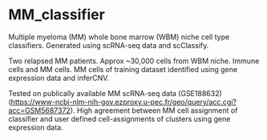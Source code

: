 # MM_classifier
Multiple myeloma (MM) whole bone marrow (WBM) niche cell type classifiers.
Generated using scRNA-seq data and scClassify.

Two relapsed MM patients.
Approx ~30,000 cells from WBM niche. Immune cells and MM cells. 
MM cells of training dataset identified using gene expression data and inferCNV.

Tested on publically available MM scRNA-seq data (GSE188632)	
(https://www-ncbi-nlm-nih-gov.ezproxy.u-pec.fr/geo/query/acc.cgi?acc=GSM5687372).
High agreement between MM cell assignment of classifier and user defined cell-assignments of clusters using gene expression data.
